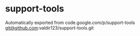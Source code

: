# support-tools
Automatically exported from code.google.com/p/support-tools
git@github.com:valdir123/support-tools.git
